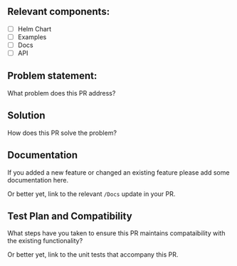 ## Relevant components:
- [ ] Helm Chart
- [ ] Examples
- [ ] Docs
- [ ] API

## Problem statement:
What problem does this PR address?

## Solution
How does this PR solve the problem?

## Documentation
If you added a new feature or changed an existing feature please add some documentation here.

Or better yet, link to the relevant `/Docs` update in your PR.

## Test Plan and Compatibility
What steps have you taken to ensure this PR maintains compataibility with the existing functionality? 

Or better yet, link to the unit tests that accompany this PR.

